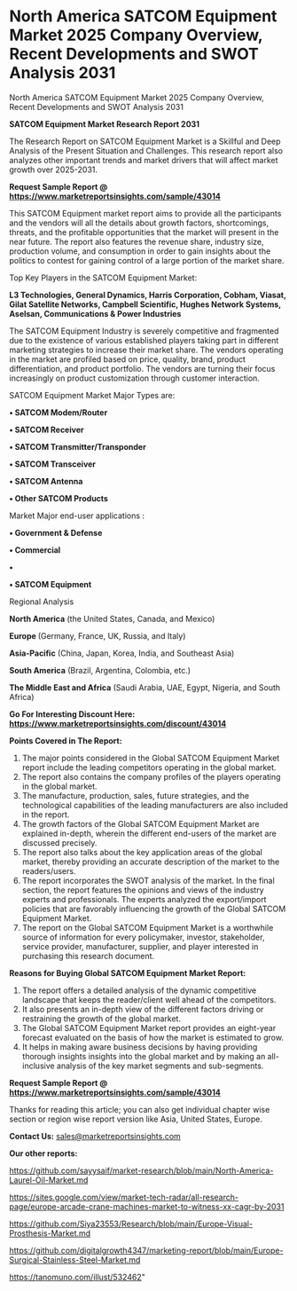# North America SATCOM Equipment Market 2025 Company Overview, Recent Developments and SWOT Analysis 2031
North America SATCOM Equipment Market 2025 Company Overview, Recent Developments and SWOT Analysis 2031

<strong>SATCOM Equipment Market Research Report 2031</strong>

The Research Report on SATCOM Equipment Market is a Skillful and Deep Analysis of the Present Situation and Challenges. This research report also analyzes other important trends and market drivers that will affect market growth over 2025-2031.

<strong>Request Sample Report @ <a href=https://www.marketreportsinsights.com/sample/43014>https://www.marketreportsinsights.com/sample/43014</a></strong>

This SATCOM Equipment market report aims to provide all the participants and the vendors will all the details about growth factors, shortcomings, threats, and the profitable opportunities that the market will present in the near future. The report also features the revenue share, industry size, production volume, and consumption in order to gain insights about the politics to contest for gaining control of a large portion of the market share.

Top Key Players in the SATCOM Equipment Market:

<strong>L3 Technologies, General Dynamics, Harris Corporation, Cobham, Viasat, Gilat Satellite Networks, Campbell Scientific, Hughes Network Systems, Aselsan, Communications & Power Industries</strong>

The SATCOM Equipment Industry is severely competitive and fragmented due to the existence of various established players taking part in different marketing strategies to increase their market share. The vendors operating in the market are profiled based on price, quality, brand, product differentiation, and product portfolio. The vendors are turning their focus increasingly on product customization through customer interaction.

SATCOM Equipment Market Major Types are:

<strong>•  SATCOM Modem/Router

•  SATCOM Receiver

•  SATCOM Transmitter/Transponder

•  SATCOM Transceiver

•  SATCOM Antenna

•  Other SATCOM Products</strong>

Market Major end-user applications :

<strong>•  Government & Defense

•  Commercial

•  

•  SATCOM Equipment</strong>

Regional Analysis

</u><strong><b>North America</b></strong> (the United States, Canada, and Mexico)

<strong><b>Europe </b></strong>(Germany, France, UK, Russia, and Italy)

<strong><b>Asia-Pacific</b></strong> (China, Japan, Korea, India, and Southeast Asia)

<strong><b>South America</b></strong> (Brazil, Argentina, Colombia, etc.)

<strong><b>The Middle East and Africa</b></strong> (Saudi Arabia, UAE, Egypt, Nigeria, and South Africa)

<strong>Go For Interesting Discount Here: <a href=https://www.marketreportsinsights.com/discount/43014>https://www.marketreportsinsights.com/discount/43014</a></strong>

<strong>Points Covered in The Report:</strong>
<ol>
  <li>The major points considered in the Global SATCOM Equipment Market report include the leading competitors operating in the global market.</li>
  <li>The report also contains the company profiles of the players operating in the global market.</li>
  <li>The manufacture, production, sales, future strategies, and the technological capabilities of the leading manufacturers are also included in the report.</li>
  <li>The growth factors of the Global SATCOM Equipment Market are explained in-depth, wherein the different end-users of the market are discussed precisely.</li>
  <li>The report also talks about the key application areas of the global market, thereby providing an accurate description of the market to the readers/users.</li>
  <li>The report incorporates the SWOT analysis of the market. In the final section, the report features the opinions and views of the industry experts and professionals. The experts analyzed the export/import policies that are favorably influencing the growth of the Global SATCOM Equipment Market.</li>
  <li>The report on the Global SATCOM Equipment Market is a worthwhile source of information for every policymaker, investor, stakeholder, service provider, manufacturer, supplier, and player interested in purchasing this research document.</li>
</ol>
<strong>Reasons for Buying Global SATCOM Equipment Market Report:</strong>

<ol>
  <li>The report offers a detailed analysis of the dynamic competitive landscape that keeps the reader/client well ahead of the competitors.</li>
  <li>It also presents an in-depth view of the different factors driving or restraining the growth of the global market.</li>
  <li>The Global SATCOM Equipment Market report provides an eight-year forecast evaluated on the basis of how the market is estimated to grow.</li>
  <li>It helps in making aware business decisions by having providing thorough insights insights into the global market and by making an all-inclusive analysis of the key market segments and sub-segments.</li>
</ol>
<strong>Request Sample Report @ <a href=https://www.marketreportsinsights.com/sample/43014>https://www.marketreportsinsights.com/sample/43014</a></strong>


Thanks for reading this article; you can also get individual chapter wise section or region wise report version like Asia, United States, Europe.

<strong>Contact Us:</strong>
sales@marketreportsinsights.com

<strong>Our other reports:</strong>

<a href=https://github.com/sayysaif/market-research/blob/main/North-America-Laurel-Oil-Market.md>https://github.com/sayysaif/market-research/blob/main/North-America-Laurel-Oil-Market.md</a>

<a href=https://sites.google.com/view/market-tech-radar/all-research-page/europe-arcade-crane-machines-market-to-witness-xx-cagr-by-2031>https://sites.google.com/view/market-tech-radar/all-research-page/europe-arcade-crane-machines-market-to-witness-xx-cagr-by-2031</a>

<a href=https://github.com/Siya23553/Research/blob/main/Europe-Visual-Prosthesis-Market.md>https://github.com/Siya23553/Research/blob/main/Europe-Visual-Prosthesis-Market.md</a>

<a href=https://github.com/digitalgrowth4347/marketing-report/blob/main/Europe-Surgical-Stainless-Steel-Market.md>https://github.com/digitalgrowth4347/marketing-report/blob/main/Europe-Surgical-Stainless-Steel-Market.md</a>

<a href=https://tanomuno.com/illust/532462>https://tanomuno.com/illust/532462</a>"
